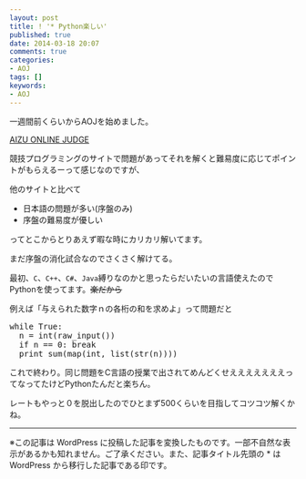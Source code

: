 ```yaml
---
layout: post
title: ! '* Python楽しい'
published: true
date: 2014-03-18 20:07
comments: true
categories:
- AOJ
tags: []
keywords:
- AOJ
---
```

一週間前くらいからAOJを始めました。

[AIZU ONLINE JUDGE](http://judge.u-aizu.ac.jp/onlinejudge/index.jsp "AIZU ONLINE JUDGE")

競技プログラミングのサイトで問題があってそれを解くと難易度に応じてポイントがもらえるーって感じなのですが、

他のサイトと比べて


- 日本語の問題が多い(序盤のみ)
- 序盤の難易度が優しい


ってとこからとりあえず暇な時にカリカリ解いてます。

まだ序盤の消化試合なのでさくさく解けてる。

最初、`C`、`C++`、`C#`、`Java`縛りなのかと思ったらだいたいの言語使えたのでPythonを使ってます。<del datetime="2014-03-18T11:00:05+00:00">楽だから</del>

例えば「与えられた数字ｎの各桁の和を求めよ」って問題だと

<pre class="brush: python; gutter: true; first-line: 1; highlight: []; html-script: false">while True:
  n = int(raw_input())
  if n == 0: break
  print sum(map(int, list(str(n))))</pre>

これで終わり。同じ問題をC言語の授業で出されてめんどくせえええええええってなってたけどPythonたんだと楽ちん。

レートもやっと０を脱出したのでひとまず500くらいを目指してコツコツ解くかね。

---
※この記事は WordPress に投稿した記事を変換したものです。一部不自然な表示があるかも知れません。ご了承ください。また、記事タイトル先頭の * は WordPress から移行した記事である印です。
